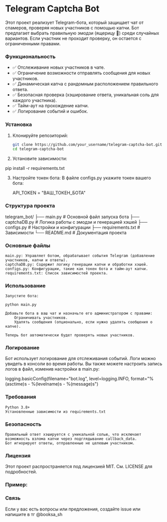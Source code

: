 # Telegram Captcha Bot

Этот проект реализует Telegram-бота, который защищает чат от спамеров, проверяя новых участников с помощью капчи. Бот предлагает выбрать правильную эмодзи (ящерицу 🦎) среди случайных вариантов. Если участник не проходит проверку, он остается с ограниченными правами.

### Функциональность

- ✅ Отслеживание новых участников в чате.
- ✅ Ограничение возможности отправлять сообщения для новых участников.
- ✅ Динамическая капча с рандомным расположением правильного ответа.
- ✅ Безопасная проверка (хэширование ответа, уникальная соль для каждого участника).
- ✅ Тайм-аут на прохождение капчи.
- ✅ Логирование событий и ошибок.

### Установка

1. Клонируйте репозиторий:
   ```bash
   git clone https://github.com/your_username/telegram-captcha-bot.git
   cd telegram-captcha-bot

2. Установите зависимости:

pip install -r requirements.txt

3. Настройте токен бота: В файле configs.py укажите токен вашего бота:

    API_TOKEN = "ВАШ_ТОКЕН_БОТА"

### Структура проекта

telegram_bot/
├── main.py            # Основной файл запуска бота
├── captchaDB.py       # Логика работы с эмодзи и генерацией хэшей
├── configs.py         # Настройки и конфигурации
├── requirements.txt   # Зависимости
└── README.md          # Документация проекта

### Основные файлы

    main.py: Управляет ботом, обрабатывает события Telegram (добавление участников, капчи и ответы).
    captchaDB.py: Содержит логику генерации капчи и обработки хэшей.
    configs.py: Конфигурации, такие как токен бота и тайм-аут капчи.
    requirements.txt: Список зависимостей проекта.

### Использование

    Запустите бота:

    python main.py

    Добавьте бота в ваш чат и назначьте его администратором с правами:
        Ограничивать участников.
        Удалять сообщения (опционально, если нужно удалять сообщения о капче).

    Теперь бот автоматически будет проверять новых участников.

### Логирование

Бот использует логирование для отслеживания событий. Логи можно увидеть в консоли во время работы. Вы также можете настроить запись логов в файл, изменив настройки в main.py:

logging.basicConfig(filename="bot.log", level=logging.INFO, format="%(asctime)s - %(levelname)s - %(message)s")

### Требования

    Python 3.8+
    Установленные зависимости из requirements.txt

### Безопасность

    Правильный ответ хэшируется с уникальной солью, что исключает возможность взлома капчи через подглядывание callback_data.
    Бот игнорирует ответы, отправленные не целевым участником.

### Лицензия

Этот проект распространяется под лицензией MIT. См. LICENSE для подробностей.

### Пример:

### Связь

Если у вас есть вопросы или предложения, создайте issue или напишите в тг @booksa_sh
